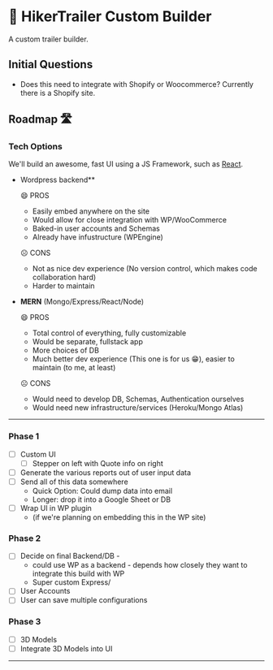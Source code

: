# 🚛 HikerTrailer Custom Builder
A custom trailer builder.

## Initial Questions
* Does this need to integrate with Shopify or Woocommerce? Currently there is a Shopify site.

## Roadmap 🛣

### Tech Options
We'll build an awesome, fast UI using a JS Framework, such as [React](https://reactjs.org/).

* Wordpress backend**
  
  😄 PROS
  
  * Easily embed anywhere on the site
  * Would allow for close integration with WP/WooCommerce
  * Baked-in user accounts and Schemas
  * Already have infustructure (WPEngine)
  
  ☹ CONS

  * Not as nice dev experience (No version control, which makes code collaboration hard)
  * Harder to maintain

* **MERN** (Mongo/Express/React/Node)

  😄 PROS

  * Total control of everything, fully customizable
  * Would be separate, fullstack app
  * More choices of DB
  * Much better dev experience (This one is for us 😁), easier to maintain (to me, at least)

  ☹ CONS

  * Would need to develop DB, Schemas, Authentication ourselves
  * Would need new infrastructure/services (Heroku/Mongo Atlas)

---

### Phase 1
* [ ] Custom UI
  * [ ] Stepper on left with Quote info on right
* [ ] Generate the various reports out of user input data
* [ ] Send all of this data somewhere
  * Quick Option: Could dump data into email
  * Longer: drop it into a Google Sheet or DB
* [ ] Wrap UI in WP plugin 
  * (if we're planning on embedding this in the WP site)

### Phase 2
* [ ] Decide on final Backend/DB - 
  * could use WP as a backend - depends how closely they want to integrate this build with WP
  * Super custom Express/
* [ ] User Accounts
* [ ] User can save multiple configurations

### Phase 3
* [ ] 3D Models
* [ ] Integrate 3D Models into UI

---